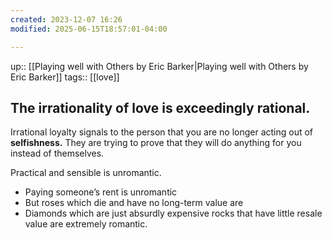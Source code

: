 ```yaml
---
created: 2023-12-07 16:26
modified: 2025-06-15T18:57:01-04:00

---
```

up::  [[Playing well with Others by Eric Barker|Playing well with Others by Eric Barker]]
tags:: [[love]]

## The irrationality of love is exceedingly rational.

Irrational loyalty signals to the person that you are no longer acting out of **selfishness.** They are trying to prove that they will do anything for you instead of themselves.

Practical and sensible is unromantic.
- Paying someone’s rent is unromantic
- But roses which die and have no long-term value are
- Diamonds which are just absurdly expensive rocks that have little resale value are extremely romantic.
